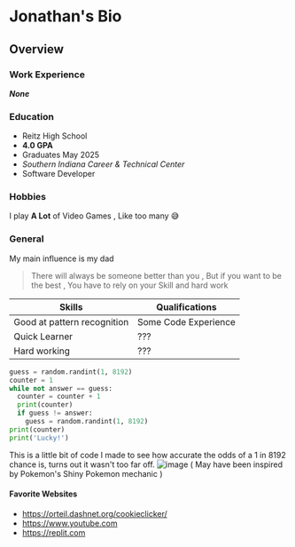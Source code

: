 # Jonathan's Bio

## Overview

### Work Experience
***None*** 
### Education
- Reitz High School
-  **4.0 GPA**
- Graduates May 2025
- *Southern Indiana Career & Technical Center*
- Software Developer
### Hobbies
I play **A Lot** of Video Games
, Like too many :sweat_smile:

### General
My main influence is my dad 
> There will always be someone better than you
> , But if you want to be the best
> , You have to rely on your Skill and hard work

| Skills | Qualifications |
| ------ | -------------- |
| Good at pattern recognition| Some Code Experience|
| Quick Learner| ??? |
| Hard working| ??? |

```python answer = random.randint(1, 8192)
guess = random.randint(1, 8192)
counter = 1
while not answer == guess:
  counter = counter + 1
  print(counter)
  if guess != answer:
    guess = random.randint(1, 8192)
print(counter)
print('Lucky!')
```
This is a little bit of code I made to see how accurate the odds of a 1 in 8192 chance is, turns out it wasn't too far off.
 ![image](https://github.com/Jonathan-Ldev/Aboutme/assets/146845797/aad8de48-b030-470b-8708-c3075832afee)
( May have been inspired by Pokemon's Shiny Pokemon mechanic )
#### Favorite Websites
- https://orteil.dashnet.org/cookieclicker/
- https://www.youtube.com
- https://replit.com
